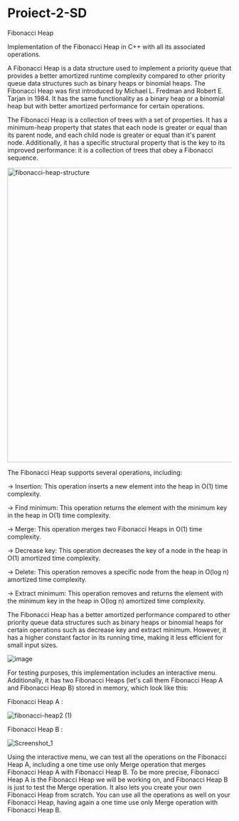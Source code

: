 # Proiect-2-SD
Fibonacci Heap

  Implementation of the Fibonacci Heap in C++ with all its associated operations.

  A Fibonacci Heap is a data structure used to implement a priority queue that provides a better amortized runtime complexity compared to other priority queue data structures such as binary heaps or binomial heaps. The Fibonacci Heap was first introduced by Michael L. Fredman and Robert E. Tarjan in 1984. It has the same functionality as a binary heap or a binomial heap but with better amortized performance for certain operations.

  The Fibonacci Heap is a collection of trees with a set of properties. It has a minimum-heap property that states that each node is greater or equal than its parent node, and each child node is greater or equal than it's parent node. Additionally, it has a specific structural property that is the key to its improved performance: it is a collection of trees that obey a Fibonacci sequence.
  
  <img width="661" alt="fibonacci-heap-structure" src="https://user-images.githubusercontent.com/105515716/235310682-39e739d8-5d03-4875-afbf-119cb1abd790.png">

 The Fibonacci Heap supports several operations, including:

-> Insertion: This operation inserts a new element into the heap in O(1) time complexity.

-> Find minimum: This operation returns the element with the minimum key in the heap in O(1) time complexity.

-> Merge: This operation merges two Fibonacci Heaps in O(1) time complexity.

-> Decrease key: This operation decreases the key of a node in the heap in O(1) amortized time complexity.

-> Delete: This operation removes a specific node from the heap in O(log n) amortized time complexity.

-> Extract minimum: This operation removes and returns the element with the minimum key in the heap in O(log n) amortized time complexity.

  The Fibonacci Heap has a better amortized performance compared to other priority queue data structures such as binary heaps or binomial heaps for certain operations such as decrease key and extract minimum. However, it has a higher constant factor in its running time, making it less efficient for small input sizes.
  
  ![image](https://user-images.githubusercontent.com/105515716/234973491-ef62f24d-c20f-43c1-814d-e44ed8494a78.png)
  
  For testing purposes, this implementation includes an interactive menu. Additionally, it has two Fibonacci Heaps (let's call them Fibonacci Heap A and Fibonacci Heap B) stored in memory, which look like this:
  
  Fibonacci Heap A :
  
  ![fibonacci-heap2 (1)](https://user-images.githubusercontent.com/105515716/235310825-12684ac3-aaad-48e6-90e5-d0f9b99234c9.png)


  Fibonacci Heap B : 
  
  ![Screenshot_1](https://user-images.githubusercontent.com/105515716/235310849-0e15a383-dcbe-49ba-a224-5857143235d3.jpg)


  Using the interactive menu, we can test all the operations on the Fibonacci Heap A, including a one time use only Merge operation that merges Fibonacci Heap A with Fibonacci Heap B. To be more precise, Fibonacci Heap A is the Fibonacci Heap we will be working on, and Fibonacci Heap B is just to test the Merge operation.
  It also lets you create your own Fibonacci Heap from scratch. You can use all the operations as well on your Fibonacci Heap, having again a one time use only Merge operation with Fibonacci Heap B.


  
  
